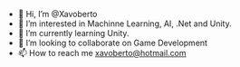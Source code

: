 - 👋 Hi, I’m @Xavoberto
- 👀 I’m interested in Machinne Learning, AI, .Net and Unity.
- 🌱 I’m currently learning Unity.
- 💞️ I’m looking to collaborate on Game Development
- 📫 How to reach me xavoberto@hotmail.com
